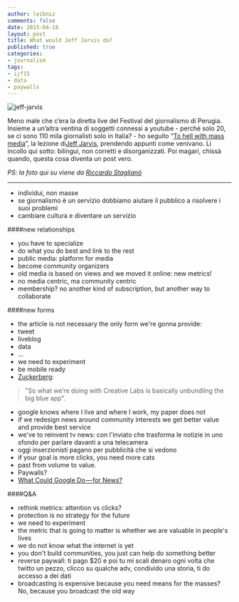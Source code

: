 ```yaml
---
author: leibniz
comments: false
date: 2015-04-18
layout: post
title: What would Jeff Jarvis do?
published: true
categories:
- journalism
tags:
- ijf15
- data
- paywalls
---
```


![jeff-jarvis](http://www.howtostory.be/wp-content/uploads/2014/12/jeffjarvis.jpg)

Meno male che c’era la diretta live del Festival del giornalismo di Perugia. Insieme a un’altra ventina di soggetti connessi a youtube - perché solo 20, se ci sono 110 mila giornalisti solo in Italia? - ho seguito “[To hell with mass media](http://www.journalismfestival.com/programme/2015/keynote-speech-by-jeff-jarvis)”, la lezione di[Jeff Jarvis](http://buzzmachine.com/), prendendo appunti come venivano. Li incollo qui sotto: bilingui, non corretti e disorganizzati. Poi magari, chissà quando, questa cosa diventa un post vero. 

*PS: la foto qui su viene da [Riccardo Staglianò](http://stagliano.blogautore.repubblica.it/2015/04/17/jarvis-i-giornali-su-facebook-beh-forse/)*

*****

- individui, non masse
- se giornalismo è un servizio dobbiamo aiutare il pubblico a risolvere i suoi problemi
- cambiare cultura e diventare un servizio

####new relationships
- you have to specialize
- do what you do best and link to the rest
- public media: platform for media
- become community organizers
- old media is based on views and we moved it online: new metrics!
- no media centric, ma community centric
- membership? no another kind of subscription, but another way to collaborate

####new forms
- the article is not necessary the only form we're gonna provide:
- tweet
- liveblog
- data
- ...
- we need to experiment
- be mobile ready
- [Zuckerberg](http://nyti.ms/1EVBUMq): 

>"So what we’re doing with Creative Labs is basically unbundling the big blue app". 

- google knows where I live and where I work, my paper does not
- if we redesign news around community interests we get better value and provide best service
- we've to reinvent tv news: con l'inviato che trasforma le notizie in uno sfondo per parlare davanti a una telecamera
- oggi inserzionisti pagano per pubblicità che si vedono
- if your goal is more clicks, you need more cats
- past from volume to value. 
- Paywalls?
- [What Could Google Do — for News?](http://bit.ly/1HDn6D5)

####Q&A
- rethink metrics: attention vs clicks?
- protection is no strategy for the future
- we need to experiment
- the metric that is going to matter is whether we are valuable in people's lives
- we do not know what the internet is yet
- you don't build communities, you just can help do something better
- reverse paywall: ti pago $20 e poi tu mi scali denaro ogni volta che twitto un pezzo, clicco su qualche adv, condivido una storia, ti do accesso a dei dati
- broadcasting is expensive because you need means for the masses? No, because you broadcast the old way


